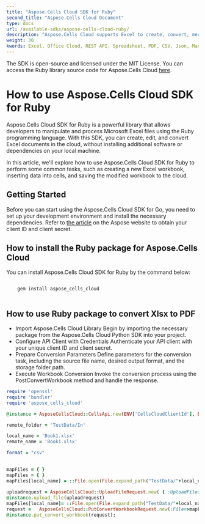 ```yaml
---
title: "Aspose.Cells Cloud SDK for Ruby"
second_title: "Aspose.Cells Cloud Document"
type: docs
url: /available-sdks/aspose-cells-cloud-ruby/
description: "Aspose.Cells Cloud supports Excel to create, convert, merge, split, protected, inner object operation, and so on."
weight: 30
kwords: Excel, Office Cloud, REST API, Spreadsheet, PDF, CSV, Json, Markdwon, Ruby
---
```


The SDK is open-source and licensed under the MIT License. You can access the Ruby library source code for Aspose.Cells Cloud [here](https://github.com/aspose-cells-cloud/aspose-cells-cloud-ruby).

# **How to use Aspose.Cells Cloud SDK for Ruby**

Aspose.Cells Cloud SDK for Ruby is a powerful library that allows developers to manipulate and process Microsoft Excel files using the Ruby programming language. With this SDK, you can create, edit, and convert Excel documents in the cloud, without installing additional software or dependencies on your local machine.

In this article, we'll explore how to use Aspose.Cells Cloud SDK for Ruby to perform some common tasks, such as creating a new Excel workbook, inserting data into cells, and saving the modified workbook to the cloud.

## Getting Started

Before you can start using the Aspose.Cells Cloud SDK for Go, you need to set up your development environment and install the necessary dependencies. Refer to [the article](https://docs.aspose.cloud/cells/quickstart/) on the Aspose website to obtain your client ID and client secret.

## How to install the Ruby package for Aspose.Cells Cloud

You can install Aspose.Cells Cloud SDK for Ruby by the command below:

```bash

    gem install aspose_cells_cloud
  
 ```

## How to use Ruby package to convert Xlsx to PDF

- Import Aspose.Cells Cloud Library
  Begin by importing the necessary package from the Aspose.Cells Cloud Python SDK into your project.
- Configure API Client with Credentials
  Authenticate your API client with your unique client ID and client secret.
- Prepare Conversion Parameters
  Define parameters for the conversion task, including the source file name, desired output format, and the storage folder path.
- Execute Workbook Conversion
  Invoke the conversion process using the PostConvertWorkbook method and handle the response.

```Ruby
require 'openssl'
require 'bundler'
require 'aspose_cells_cloud'

@instance = AsposeCellsCloud::CellsApi.new(ENV['CellsCloudClientId'], ENV['CellsCloudClientSecret'],'v3.0',ENV['CellsCloudApiBaseUrl'])

remote_folder = 'TestData/In'

local_name = 'Book1.xlsx'
remote_name = 'Book1.xlsx'

format = "csv"

    
mapFiles = { }   
mapFiles = { }               
mapFiles[local_name] = ::File.open(File.expand_path("TestData/"+local_name),"r")  
 
uploadrequest = AsposeCellsCloud::UploadFileRequest.new( { :UploadFiles=>mapFiles,:path=>remote_folder })
@instance.upload_file(uploadrequest)
mapFiles[local_name]= ::File.open(File.expand_path("TestData/"+local_name),"r")
request =   AsposeCellsCloud::PutConvertWorkbookRequest.new(:File=>mapFiles,:format=>format);
@instance.put_convert_workbook(request);


```
